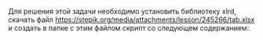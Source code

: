 Для решения этой задачи необходимо установить библиотеку xlrd, скачать файл https://stepik.org/media/attachments/lesson/245266/tab.xlsx и создать в папке с этим файлом скрипт со следующем содержанием:
